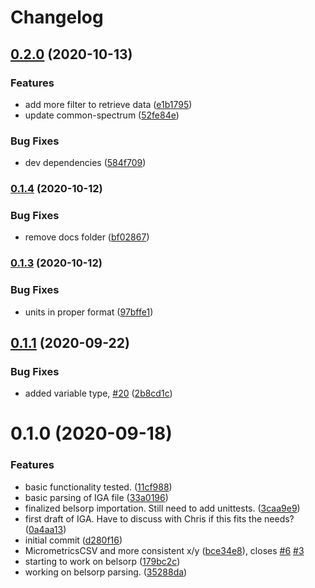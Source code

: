 # Changelog

## [0.2.0](https://www.github.com/cheminfo/isotherm-analysis/compare/v0.1.4...v0.2.0) (2020-10-13)


### Features

* add more filter to retrieve data ([e1b1795](https://www.github.com/cheminfo/isotherm-analysis/commit/e1b1795d4ddc98abae0b0e5ff1e7ee625ef56be3))
* update common-spectrum ([52fe84e](https://www.github.com/cheminfo/isotherm-analysis/commit/52fe84e3de01dda67017ec50ccf0bf61dffda5da))


### Bug Fixes

* dev dependencies ([584f709](https://www.github.com/cheminfo/isotherm-analysis/commit/584f70912d70244a108991d5cb6b61bb8f1c53d2))

### [0.1.4](https://www.github.com/cheminfo/isotherm-analysis/compare/v0.1.3...v0.1.4) (2020-10-12)


### Bug Fixes

* remove docs folder ([bf02867](https://www.github.com/cheminfo/isotherm-analysis/commit/bf02867bf2ca0463490f679791eef4315e66ecf1))

### [0.1.3](https://github.com/cheminfo/isotherm-analysis/compare/v0.1.2...v0.1.3) (2020-10-12)


### Bug Fixes

* units in proper format ([97bffe1](https://github.com/cheminfo/isotherm-analysis/commit/97bffe19b83925b507ec8f837b66d22269ff76f3))

## [0.1.1](https://github.com/cheminfo/isotherm-analysis/compare/v0.1.0...v0.1.1) (2020-09-22)


### Bug Fixes

* added variable type, [#20](https://github.com/cheminfo/isotherm-analysis/issues/20) ([2b8cd1c](https://github.com/cheminfo/isotherm-analysis/commit/2b8cd1c1d0bf2a00da5093b274e1a99b226685cb))



# 0.1.0 (2020-09-18)


### Features

* basic functionality tested. ([11cf988](https://github.com/cheminfo/isotherm-analysis/commit/11cf98807c928126bb1b60df3e9415267937ddcc))
* basic parsing of IGA file ([33a0196](https://github.com/cheminfo/isotherm-analysis/commit/33a0196bd78422d887e69cc7da1673e665ee3907))
* finalized belsorp importation. Still need to add unittests. ([3caa9e9](https://github.com/cheminfo/isotherm-analysis/commit/3caa9e93b764319b0b1d269f75866585201e3962))
* first draft of IGA. Have to discuss with Chris if this fits the needs? ([0a4aa13](https://github.com/cheminfo/isotherm-analysis/commit/0a4aa139737cda2a67fd0c3268ea9aac5e6eb044))
* initial commit ([d280f16](https://github.com/cheminfo/isotherm-analysis/commit/d280f16ca3323216b6ce178732bf21cfe0b59659))
* MicrometricsCSV and more consistent x/y ([bce34e8](https://github.com/cheminfo/isotherm-analysis/commit/bce34e8862a6bde23af946579be212641515e904)), closes [#6](https://github.com/cheminfo/isotherm-analysis/issues/6) [#3](https://github.com/cheminfo/isotherm-analysis/issues/3)
* starting to work on belsorp ([179bc2c](https://github.com/cheminfo/isotherm-analysis/commit/179bc2c0aa398bd3ab04e24d4133c5834257779b))
* working on belsorp parsing. ([35288da](https://github.com/cheminfo/isotherm-analysis/commit/35288daf3d6a1e359c3128798473ea1f7123d431))

